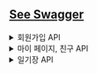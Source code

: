## [See Swagger](http://delimo.ap-northeast-2.elasticbeanstalk.com/swagger-ui/index.html)
<details>
    <summary> 회원가입 API </summary>

# 1. 사용자가  회원 가입합니다. ✅

- 입력 데이터: email, password, nickname
- 프론트에서는 다음의 과정을 진행합니다.
    - confirm password
    - 영문 8자리 이상, 특수 문자 입력 등 프론트에서 처리
- 이후 완료되면, 사용자에게 한 줄 소개 추가적으로 입력 받음

### URL / Method

```jsx
POST /users/new
```

### Request Body

```json
{
  "email":"lyb2325@gmail.com",
  "nickname":"예빈",
  "password":"12345678***"
}
```

### Response

- `200 OK` / `201 Created`
    - POST 전송 성공적으로 완료될 시 JWT 토큰 발행
        - payload : email, nickname, password
    - JWT 토큰 앞자리 7자리로 사용자 고유 토큰 ID 값을 발행합니다.

    ```json
    {
        "code": 400,
        "message": "이미 사용 중인 이메일입니다.",
        "data": null
    }
    ```

    ```json
    {
        "code": 200,
        "message": "회원 가입 성공",
        "data": {
            "token": "eyJhbGciOiJIUzI1NiJ9.eyJzdWIiOiIxMjMzZGQiLCJleHAiOjE2ODI5NTIzNjB9.gpxmzejXcChpbqq02BACqbEd_99qOFSXkFxV6qQfOZE"
        }
    }
    ```

# 2. 회원 가입 후 한 줄 소개 수정 ✅

### URL / Method

```jsx
PATCH /users/updateResolution
```

### Request Headers

- **Authorization : Bearer Token**
- Content-Type : application/json; charset=utf-8

### RequestBody

```json
{
    "resolution":"화이팅팅"
}
```

### ResponseBody

```json
{
    "code": 401,
    "message": "회원 인증 실패",
    "data": null
}
```

```json
{
    "code": 200,
    "message": "다짐이 수정되었습니다.",
    "data": {
        "resolution": "화이팅팅"
    }
}
```

# 필요한 데이터들

</details>


<details>
    <summary> 마이 페이지, 친구 API </summary>

# 1. 마이 페이지에서 친구 목록을 확인합니다. ✅

### URL / Method

```jsx
GET /users/myPage
```

### Request Headers

- **Authorization : Bearer Token**
- Content-Type : application/json; charset=utf-8

### Response Body

- 오늘의 구절(phrase)은 매일 바뀌므로, 오늘의 date에 해당하는 phrase를 응답으로 받습니다.
- 내 고유 id, unique_id는 친구 추가 시 필요한 id입니다.

```json
{
  "code": 200,
  "message": "회원의 정보를 성공적으로 불러왔습니다.",
  "data": {
    "id": 1,
    "email": "1234@gmail.com",
    "token": "eyJhbGciOiJIUzI1NiJ9.eyJzdWIiOiIxMjM0IiwiZXhwIjoxNjgyODY0ODQ0fQ.gjhdUxtf81pvp8EZfR9YO94_ZXkgQswQCPdJcVcXEIk",
    "code": "eeea16ab",
    "resolution": null,
    "friendList": [],
    "requestedList": [
      2
    ],
    "requesterList": []
  }
}
```

```json
{
  "code": 200,
  "message": "회원의 정보를 성공적으로 불러왔습니다.",
  "data": {
    "id": 1,
    "email": "1234@gmail.com",
    "token": "eyJhbGciOiJIUzI1NiJ9.eyJzdWIiOiIxMjM0IiwiZXhwIjoxNjgyODY0ODQ0fQ.gjhdUxtf81pvp8EZfR9YO94_ZXkgQswQCPdJcVcXEIk",
    "code": "eeea16ab",
    "resolution": null,
    "friendList": [],
    "requestedList": [],
    "requesterList": []
  }
}
```

```json
{
    "code": 401,
    "message": "회원 인증 실패",
    "data": null
}
```

# 2. code로 친구를 검색합니다.

- 친구 코드로 친구를 검색합니다.

### URL / Method
- React Native에서 Get 메서드에 대해 Request Body 확인하지 않으므로 Post로 변경
- Params로 변경 가능성 존재
```jsx
POST /friend/findByCode
```

### Request Body

- Content-Type : application/json; charset=utf-8

```json
{
    "code":"ba45fb96f"
}
```

### Response Body

```json
{
    "code": 200,
    "message": "친구 검색 성공",
    "data": {
        "friendId": 1
    }
}
```

```json
{
    "code": 404,
    "message": "회원을 찾을 수 없습니다.",
    "data": null
}
```

# 3. 친구 신청을 보냅니다. ✅

- 친구 신청을 보냅니다.

### URL / Method

```jsx
POST /friend/request
```

### Request Headers

- **Authorization : Bearer Token**
- Content-Type : application/json; charset=utf-8

### Request Body

```json
{
    "friendId":1
}
```

### Response Body

- 친구 신청이 완료되면 myPage에서 requesterIdList 에 친구 id가 추가됩니다. 상대방 친구 mypage에는 requestedId에 id가 추가됩니다.

```json
{
    "code": 201,
    "message": "친구 신청을 성공적으로 보냈습니다.",
    "data": null
}
```

- 자기 자신을 검색하거나, 친구 신청이 이미 완료됐거나, 친구 검색에 실패한 경우 400 code를 반환합니다.

```json
{
    "code": 400,
    "message": "자기 자신에게 친구 신청을 보낼 수 없습니다.",
    "data": null
}
```

```json
{
    "code": 400,
    "message": "친구 신청이 이미 완료됐습니다.",
    "data": null
}
```

```json
{
    "code": 400,
    "message": "친구 검색에 실패했습니다.",
    "data": null
}
```

# 4. 친구 신청을 승인합니다. ✅

### URL / Method

```jsx
POST /friend/acceptRequest
```

### Request Headers

- **Authorization : Bearer Token**
- Content-Type : application/json; charset=utf-8

### Request Body
```json
{
    "friendId":1
}
```

### Response Body

- 친구 신청을 승인하면 requesterIdList, requestedIdList에서 삭제가 되고, friendList에 추가됩니다.
- 자기 자신을 검색하거나, 친구 신청이 이미 완료됐거나, 친구 검색에 실패한 경우 400 code를 반환합니다.

```json
{
    "code": 201,
    "message": "친구 신청 승인 완료",
    "data": null
}
```

# 5. 친구 신청을 거절합니다. ✅

### URL / Method

```jsx
POST /friend/rejectRequest
```

### Request Headers

- **Authorization : Bearer Token**
- Content-Type : application/json; charset=utf-8

### Request Body
```json
{
    "friendId":1
}
```

### Response Body

- 친구 신청 거절을 완료하면, friendRequest 객체가 삭제됩니다.


```json
{
    "code": 201,
    "message": "친구 신청 거절 완료",
    "data": null
}
```

# 6. 친구 목록을 조회합니다. ✅

### URL / Method

```jsx
GET /friend/list
```

### Request Headers

- **Authorization : Bearer Token**
- Content-Type : application/json; charset=utf-8

### 

### Response Body

- 친구의 id, 닉네임, 한줄 소개를 표시합니다.

```json
{
    "code": 200,
    "message": "친구 목록 가져오기 성공",
    "data": [
        {
            "friendId": 1,
            "nickname": "ybrin",
            "resolution": null
        },
        {
            "friendId": 1,
            "nickname": "ybrin",
            "resolution": null
        }
    ]
}
```

```json
{
    "code": 401,
    "message": "회원 인증 실패",
    "data": null
}
```

# 7. 받은 친구 신청 목록을 조회합니다. ✅

### URL / Method

```jsx
GET /friend/requested
```

### Request Headers

- **Authorization : Bearer Token**
- Content-Type : application/json; charset=utf-8

### Response Body

- 받은 친구 신청 각각에 대해, 친구 id, 닉네임, resolution이 표시됩니다.

```json
{
    "code": 201,
    "message": "친구 신청 목록을 성공적으로 가져왔습니다.",
    "data": [
        {
            "friendId": 1,
            "nickname": "ybrin",
            "resolution": null
        }
    ]
}
```

```json
{
    "code": 401,
    "message": "회원 인증 실패",
    "data": null
}
```
</details>

<details>
  <summary>일기장 API</summary>

# 1. 사용자는 오늘 작성한 일기를 조회합니다. ✅

- 오늘 작성한 일기를 조회합니다.
- 오늘의 날짜와 작성한 일기의 날짜를 비교하여 작성한 일기가 있는지 확인합니다.

### URL / Method

```jsx
GET /diary/today
```

### Request Headers

- Authorization : Bearer Token
- Content-Type : application/json; charset=utf-8

### Response

- `200 OK` / `201 Created`
  - POST 전송 성공
- `401 Unauthorized`
  - 로그인이 필요한 경우 (JWT 토큰 만료 시)

### Response Body

- `200 OK`
  - 일기를 아직 작성하지 않은 경우

    ```json
    {
        "code": 200,
        "message": "일기 내용이 없습니다.",
        "data": null
    }
    ```

- 일기 작성한 경우
  - `diaryId` : 해당 일기 pk값
  - `sentimentId` : 해당 sentiment 테이블 pk값
  - `privacy` : 공개 설정 코드
  - `sentiment` : 감정 코드
  - `visitied` : 방문 조회수 (1일 경우 감정 변경 모달창 구현)

    ```json
    {
        "code": 200,
        "message": "오늘의 일기를 성공적으로 가져왔습니다",
        "data": {
            "diaryId": 2,
            "sentimentId": 2,
            "content": "im happy",
            "privacy": 2,
            "sentiment": 1,
            "visited": 1
        }
    }
    ```

- `401 Unauthorized`  : 회원 인증 실패한 경우

    ```json
    {
        "code": 401,
        "message": "회원 인증 실패",
        "data": null
    }
    ```


# 2. 사용자는 오늘의 일기를 작성 또는 수정합니다. ✅

- 사용자가 오늘의 일기를 새로 작성하거나, 이미 작성된 일기를 수정합니다.

### URL / Method

```jsx
POST /diary/today
```

### Request Headers

- Authorization : Bearer Token
- Content-Type : application/json; charset=utf-8

### Request Body

- privacy 설정하지 않는 경우 자동적으로 0
- setting: 0(비공개, default), 1(친구공개), 2(전체공개)

    ```json
    {
        "content":"즐거웠던 하루였다"
    }
    ```

    ```json
    {
        "content":"즐거워던 하루였다",
        "privacy":1
    }
    ```


### Response 

- `201 Created`
  - POST 전송 성공

    ```json
    {
        "code": 201,
        "message": "새로운 일기가 등록되었습니다.",
        "data": {
            "diaryId": null,
            "sentimentId": null,
            "content": "오늘 스쿼트를 100개 한 하루...힘들지만 매우 뿌듯하다.",
            "privacy": 0,
            "sentiment": 7,
            "visited": 0
        }
    }
    ```

  - 일기 수정

    ```json
    {
        "code": 201,
        "message": "새로운 일기가 등록되었습니다.",
        "data": {
            "diaryId": null,
            "sentimentId": null,
            "content": "오늘 스쿼트를 100개 한 하루...힘들지만 매우 뿌듯하다.",
            "privacy": 0,
            "sentiment": 7,
            "visited": 2
        }
    }
    ```

- `400 Bad Request`
  - content 내용이 없는 경우

    ```json
    {
        "code": 400,
        "message": "일기 내용이 없습니다.",
        "data": null
    }
    ```


# 3. 사용자는 대표 감정을 변경할 수 있습니다. ✅

- 7가지 감정 중, 자연어 처리 모델을 통해 분석된 일기에 대한 대표 감정을 바꿀 수 있습니다.
- 감정 변경 모달 창은 처음 감정을 도출될 때에만 뜨게 됩니다. (`visitied=1` 인 경우)

### URL / Method

```jsx
PATCH /diary/updateSentiment
```

### Request Headers

- Authorization : Bearer Token
- Content-Type : application/json; charset=utf-8

### Request Body

- 바꿀 일기 테이블의 pk id, one-to-one 관계를 맺고 있는 sentiment 테이블의 pk id와 대표 감정의 code를 전달합니다.

```json
{
    "diaryId":1,
    "sentimentId":1,
    "newSentiment":7
}
```

### Response

- `200 OK`
  - PATCH 전송 성공

    ```json
    {
        "code": 200,
        "message": "감정이 성공적으로 변경되었습니다.",
        "data": {
            "diaryId": 1,
            "sentimentId": 1,
            "updatedSentiment": 7
        }
    }
    ```
    
</details>